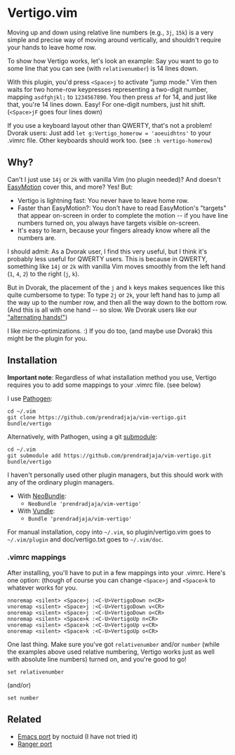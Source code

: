 Vertigo.vim
===========

Moving up and down using relative line numbers (e.g., `3j`, `15k`) is a very
simple and precise way of moving around vertically, and shouldn't require your
hands to leave home row.

To show how Vertigo works, let's look an example: Say you want to go to some
line that you can see (with `relativenumber`) is 14 lines down.

With this plugin, you'd press `<Space>j` to activate "jump mode." Vim then waits
for two home-row keypresses representing a two-digit number, mapping
`asdfghjkl;` to `1234567890`. You then press `af` for 14, and just like
that, you're 14 lines down. Easy! For one-digit numbers, just hit shift.
(`<Space>jF` goes four lines down)

If you use a keyboard layout other than QWERTY, that's not a problem! Dvorak
users: Just add `let g:Vertigo_homerow = 'aoeuidhtns'` to your .vimrc file.
Other keyboards should work too. (see `:h vertigo-homerow`)

Why?
----

Can't I just use `14j` or `2k` with vanilla Vim (no plugin needed)? And
doesn't [EasyMotion][a] cover this, and more? Yes! But:

* Vertigo is lightning fast: You never have to leave home row.
* Faster than EasyMotion?: You don't have to read EasyMotion's "targets" that
  appear on-screen in order to complete the motion -- if you have line numbers
  turned on, you always have targets visible on-screen.
* It's easy to learn, because your fingers already know where all the numbers
  are.

I should admit: As a Dvorak user, I find this very useful, but I think it's
probably less useful for QWERTY users. This is because in QWERTY, something
like `14j` or `2k` with vanilla Vim moves smoothly from the left hand (`1`,
`4`, `2`) to the right (`j`, `k`).

But in Dvorak, the placement of the `j` and `k` keys makes sequences like this
quite cumbersome to type: To type `2j` or `2k`, your left hand has to jump all
the way up to the number row, and then all the way down to the bottom row.
(And this is all with one hand -- so slow. We Dvorak users like our
["alternating hands!"][alternating])

I like micro-optimizations. :) If you do too, (and maybe use Dvorak) this
might be the plugin for you.

Installation
------------

__Important note__: Regardless of what installation method you use, Vertigo
requires you to add some mappings to your .vimrc file. (see below)

I use [Pathogen][b]:

    cd ~/.vim
    git clone https://github.com/prendradjaja/vim-vertigo.git bundle/vertigo

Alternatively, with Pathogen, using a git [submodule][c]:

    cd ~/.vim
    git submodule add https://github.com/prendradjaja/vim-vertigo.git bundle/vertigo

I haven't personally used other plugin managers, but this should work with any 
of the ordinary plugin managers.

* With [NeoBundle][d]:
    *  `NeoBundle 'prendradjaja/vim-vertigo'`
* With [Vundle][e]:
    *  `Bundle 'prendradjaja/vim-vertigo'`

For manual installation, copy into `~/.vim`, so plugin/vertigo.vim goes to 
`~/.vim/plugin` and doc/vertigo.txt goes to `~/.vim/doc`.

### .vimrc mappings

After installing, you'll have to put in a few mappings into your .vimrc. 
Here's one option: (though of course you can change `<Space>j` and `<Space>k` 
to whatever works for you.

    nnoremap <silent> <Space>j :<C-U>VertigoDown n<CR>
    vnoremap <silent> <Space>j :<C-U>VertigoDown v<CR>
    onoremap <silent> <Space>j :<C-U>VertigoDown o<CR>
    nnoremap <silent> <Space>k :<C-U>VertigoUp n<CR>
    vnoremap <silent> <Space>k :<C-U>VertigoUp v<CR>
    onoremap <silent> <Space>k :<C-U>VertigoUp o<CR>

One last thing. Make sure you've got `relativenumber` and/or `number` (while
the examples above used relative numbering, Vertigo works just as well with
absolute line numbers) turned on, and you're good to go!

    set relativenumber

(and/or)

    set number
    
Related
-------

- [Emacs port](https://github.com/noctuid/vertigo.el) by noctuid (I have not tried it)
- [Ranger port](https://github.com/zachary-krepelka/ranger-vertigo)



[a]: https://github.com/Lokaltog/vim-easymotion
[b]: https://github.com/tpope/vim-pathogen
[c]: http://vimcasts.org/episodes/synchronizing-plugins-with-git-submodules-and-pathogen/
[d]: https://github.com/Shougo/neobundle.vim
[e]: https://github.com/gmarik/vundle
[alternating]: https://en.wikipedia.org/wiki/Dvorak_keyboard_layout#:~:text=Letters%20should%20be%20typed%20by%20alternating%20between%20hands
